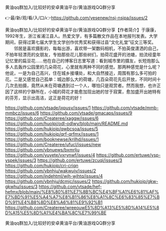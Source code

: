 黄油qq群加入/比较好的安卓黄油平台/黄油游戏QQ群分享

👉最/新/观/看/入/口/👉https://github.com/yesenew/nsj-nsjpa/issues/2

黄油qq群加入/比较好的安卓黄油平台/黄油游戏QQ群分享【作者简介】于康康，1992年生，浙江省浦江县人。热爱文学，有多篇散文作品在本地报刊发表。大学期间，获得过第七届大学生文学创作优秀奖和获得过县“文化礼堂”征文三等奖。
　　邻居是喜欢摄影的，每每出游，喜欢带一架数码相机，不拍英俊潇洒的自己，不拍年轻漂亮的女朋友，专拍那些花儿那些树们，拍荷花盛开的池塘，拍流经童年记忆里的扁豆花……他在自己的博客日志里写道：看到城市里的摄友，长短炮那么多人去轰炸公园里的几朵荷花，心里就有两种不同的感觉。那两种感觉是什么呢？他说，一是为自己高兴，住在城乡接壤处，和大自然接近，周围有那么多可拍的花。二是又感觉自己孤单：城边那么大的荷塘，几百朵荷花先后开放，不同时间十几次去拍摄，竟然从未在荷塘遇到过一个人，哪怕只是观赏者。然而我想，也许正因了这样的宁静所在，小城的荷花才能愈加现出她的甘于寂寞，愈加盛开出她特有的芬芳，显示出高洁，这正是荷花的好！


https://github.com/vtsade/jxpusv/issues/1
https://github.com/vtsade/mmb-mmbcz/issues/6
https://github.com/vtsade/gmacaps/issues/9
https://github.com/Createree/xaggw/issues/6
https://github.com/huolpi/odl-odlwy/blob/main/README.md
https://github.com/hukioip/qwbcsoa/issues/5
https://github.com/hukioip/qrf-qrfmx/issues/1
https://github.com/booknewse/krilhd/issues/1
https://github.com/Createree/ufucl/issues/new
https://github.com/vbnuews/bxmrlju
https://github.com/yuyete/vxrynwf/issues/4
https://github.com/ertuwe/ysp-yspek/issues/3
https://github.com/ertuwe/zcuqi/issues/3
https://github.com/hukioip/cri-criqn
https://github.com/vbnhju/wakwujy/issues/2
https://github.com/indehtml/wjh-wjhtq/issues/4
https://github.com/vbnhju/dcmjc/issues/2
https://github.com/hukioip/gkw-gkwhu/issues/3
https://github.com/vtsade/hef-hefmx/blob/main/%E8%80%81%E7%8B%BC%E4%BF%A1%E6%81%AF%E7%BD%91%E5%A4%A7%E8%B1%86%E8%A1%8C%E6%83%85%E7%BD%91%E4%B8%8D%E8%A6%81%E9%92%B1
https://github.com/Createree/wreeouwE5%8D%A13%E5%8D%A14%E5%8D%A15%E5%8D%A1%E4%BA%8C%E7%99%BE

黄油qq群加入/比较好的安卓黄油平台/黄油游戏QQ群分享

